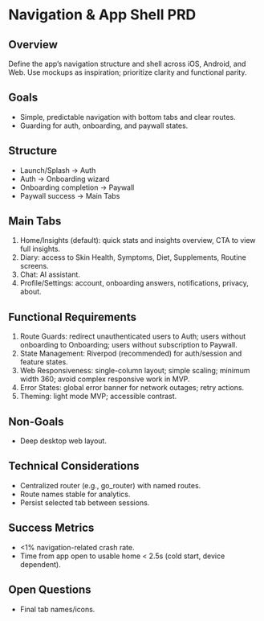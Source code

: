 # Navigation & App Shell PRD

## Overview
Define the app’s navigation structure and shell across iOS, Android, and Web. Use mockups as inspiration; prioritize clarity and functional parity.

## Goals
- Simple, predictable navigation with bottom tabs and clear routes.
- Guarding for auth, onboarding, and paywall states.

## Structure
- Launch/Splash → Auth
- Auth → Onboarding wizard
- Onboarding completion → Paywall
- Paywall success → Main Tabs

## Main Tabs
1. Home/Insights (default): quick stats and insights overview, CTA to view full insights.
2. Diary: access to Skin Health, Symptoms, Diet, Supplements, Routine screens.
3. Chat: AI assistant.
4. Profile/Settings: account, onboarding answers, notifications, privacy, about.

## Functional Requirements
1. Route Guards: redirect unauthenticated users to Auth; users without onboarding to Onboarding; users without subscription to Paywall.
2. State Management: Riverpod (recommended) for auth/session and feature states.
3. Web Responsiveness: single-column layout; simple scaling; minimum width 360; avoid complex responsive work in MVP.
4. Error States: global error banner for network outages; retry actions.
5. Theming: light mode MVP; accessible contrast.

## Non-Goals
- Deep desktop web layout.

## Technical Considerations
- Centralized router (e.g., go_router) with named routes.
- Route names stable for analytics.
- Persist selected tab between sessions.

## Success Metrics
- <1% navigation-related crash rate.
- Time from app open to usable home < 2.5s (cold start, device dependent).

## Open Questions
- Final tab names/icons.

